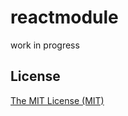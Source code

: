 # reactmodule

work in progress

## License

[The MIT License (MIT)](https://raw.githubusercontent.com/aristov/uimodule/master/LICENSE)
